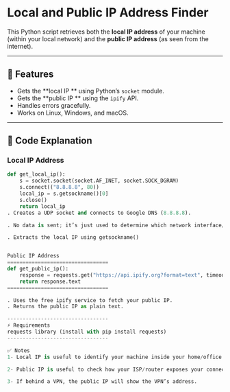 # Local and Public IP Address Finder

This Python script retrieves both the **local IP address** of your machine (within your local network) and the **public IP address** (as seen from the internet).

---

## 📌 Features
- Gets the **local IP ** using Python’s `socket` module.
- Gets the **public IP ** using the `ipify` API.
- Handles errors gracefully.
- Works on Linux, Windows, and macOS.

---

## 📂 Code Explanation

### Local IP Address
```python
def get_local_ip():
    s = socket.socket(socket.AF_INET, socket.SOCK_DGRAM)
    s.connect(("8.8.8.8", 80))
    local_ip = s.getsockname()[0]
    s.close()
    return local_ip
. Creates a UDP socket and connects to Google DNS (8.8.8.8).

. No data is sent; it’s just used to determine which network interface/IP your system uses.

. Extracts the local IP using getsockname()


Public IP Address
=================================
def get_public_ip():
    response = requests.get("https://api.ipify.org?format=text", timeout=5)
    return response.text
=================================

. Uses the free ipify service to fetch your public IP.
. Returns the public IP as plain text.

---------------------------------
⚡ Requirements
requests library (install with pip install requests)
---------------------------------

✅ Notes
1- Local IP is useful to identify your machine inside your home/office network.

2- Public IP is useful to check how your ISP/router exposes your connection to the internet.

3- If behind a VPN, the public IP will show the VPN’s address.